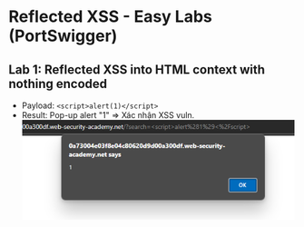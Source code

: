 # Reflected XSS - Easy Labs (PortSwigger)

## Lab 1: Reflected XSS into HTML context with nothing encoded
- Payload: `<script>alert(1)</script>`
- Result: Pop-up alert "1" => Xác nhận XSS vuln.
![Lab 1 - Result](images/xss_reflected_html_noencode.PNG)
